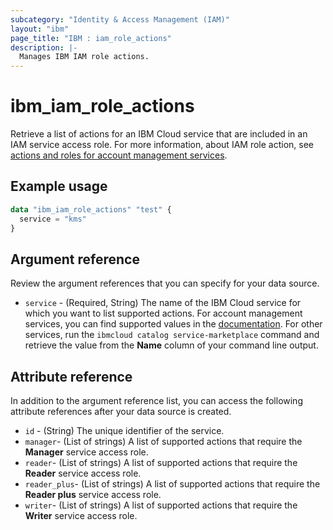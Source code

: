 ```yaml
---
subcategory: "Identity & Access Management (IAM)"
layout: "ibm"
page_title: "IBM : iam_role_actions"
description: |-
  Manages IBM IAM role actions.
---
```


# ibm_iam_role_actions

Retrieve a list of actions for an IBM Cloud service that are included in an IAM service access role.  For more information, about IAM role action, see [actions and roles for account management services](https://cloud.ibm.com/docs/account?topic=account-account-services#account-management-actions-roles).

## Example usage

```terraform
data "ibm_iam_role_actions" "test" {
  service = "kms"
}

```

## Argument reference

Review the argument references that you can specify for your data source.

- `service` - (Required, String) The name of the IBM Cloud service for which you want to list supported actions. For account management services, you can find supported values in the [documentation](https://cloud.ibm.com/docs/account?topic=account-account-services#api-acct-mgmt). For other services, run the `ibmcloud catalog service-marketplace` command and retrieve the value from the **Name** column of your command line output.

## Attribute reference

In addition to the argument reference list, you can access the following attribute references after your data source is created.

- `id` - (String) The unique identifier of the service.
- `manager`- (List of strings) A list of supported actions that require the **Manager** service access role.
- `reader`- (List of strings) A list of supported actions that require the **Reader** service access role.
- `reader_plus`- (List of strings) A list of supported actions that require the **Reader plus** service access role.
- `writer`- (List of strings) A list of supported actions that require the **Writer** service access role.



  
